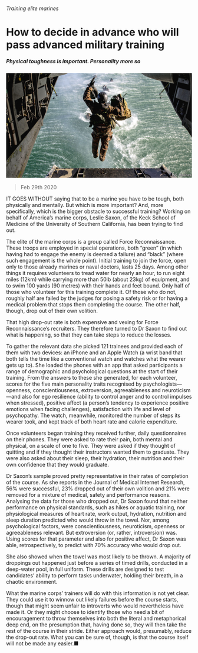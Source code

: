 ###### Training elite marines

# How to decide in advance who will pass advanced military training 

##### Physical toughness is important. Personality more so 

![image](images/20200229_STP002_0.jpg) 

> Feb 29th 2020 

IT GOES WITHOUT saying that to be a marine you have to be tough, both physically and mentally. But which is more important? And, more specifically, which is the bigger obstacle to successful training? Working on behalf of America’s marine corps, Leslie Saxon, of the Keck School of Medicine of the University of Southern California, has been trying to find out.

The elite of the marine corps is a group called Force Reconnaissance. These troops are employed in special operations, both “green” (in which having had to engage the enemy is deemed a failure) and “black” (where such engagement is the whole point). Initial training to join the force, open only to those already marines or naval doctors, lasts 25 days. Among other things it requires volunteers to tread water for nearly an hour, to run eight miles (12km) while carrying more than 50lb (about 23kg) of equipment, and to swim 100 yards (90 metres) with their hands and feet bound. Only half of those who volunteer for this training complete it. Of those who do not, roughly half are failed by the judges for posing a safety risk or for having a medical problem that stops them completing the course. The other half, though, drop out of their own volition.


That high drop-out rate is both expensive and vexing for Force Reconnaissance’s recruiters. They therefore turned to Dr Saxon to find out what is happening, so that they can take steps to reduce the losses.

To gather the relevant data she picked 121 trainees and provided each of them with two devices: an iPhone and an Apple Watch (a wrist band that both tells the time like a conventional watch and watches what the wearer gets up to). She loaded the phones with an app that asked participants a range of demographic and psychological questions at the start of their training. From the answers to these she generated, for each volunteer, scores for the five main personality traits recognised by psychologists—openness, conscientiousness, extroversion, agreeableness and neuroticism—and also for ego resilience (ability to control anger and to control impulses when stressed), positive affect (a person’s tendency to experience positive emotions when facing challenges), satisfaction with life and level of psychopathy. The watch, meanwhile, monitored the number of steps its wearer took, and kept track of both heart rate and calorie expenditure.

Once volunteers began training they received further, daily questionnaires on their phones. They were asked to rate their pain, both mental and physical, on a scale of one to five. They were asked if they thought of quitting and if they thought their instructors wanted them to graduate. They were also asked about their sleep, their hydration, their nutrition and their own confidence that they would graduate.

Dr Saxon’s sample proved pretty representative in their rates of completion of the course. As she reports in the Journal of Medical Internet Research, 56% were successful, 23% dropped out of their own volition and 21% were removed for a mixture of medical, safety and performance reasons. Analysing the data for those who dropped out, Dr Saxon found that neither performance on physical standards, such as hikes or aquatic training, nor physiological measures of heart rate, work output, hydration, nutrition and sleep duration predicted who would throw in the towel. Nor, among psychological factors, were conscientiousness, neuroticism, openness or agreeableness relevant. But extroversion (or, rather, introversion) was. Using scores for that parameter and also for positive affect, Dr Saxon was able, retrospectively, to predict with 70% accuracy who would drop out.

She also showed when the towel was most likely to be thrown. A majority of droppings out happened just before a series of timed drills, conducted in a deep-water pool, in full uniform. These drills are designed to test candidates’ ability to perform tasks underwater, holding their breath, in a chaotic environment.

What the marine corps’ trainers will do with this information is not yet clear. They could use it to winnow out likely failures before the course starts, though that might seem unfair to introverts who would nevertheless have made it. Or they might choose to identify those who need a bit of encouragement to throw themselves into both the literal and metaphorical deep end, on the presumption that, having done so, they will then take the rest of the course in their stride. Either approach would, presumably, reduce the drop-out rate. What you can be sure of, though, is that the course itself will not be made any easier.■


